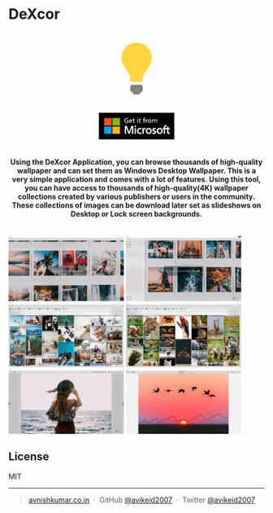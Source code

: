 # DeXcor

<h1 align="center">
<img src="https://raw.githubusercontent.com/avikeid2007/DeXcor/master/Screenshot/DeXcor-logo.png" alt="Ping legacy" width="60">
 
 <a href='https://www.microsoft.com/store/apps/9MXBN5NH4J95'><img src='https://raw.githubusercontent.com/avikeid2007/WinDev-Utility/dev/ScreenShots/store.png' alt='English badge' width="150" /></a>

</h1>

<h4 align="center">  
Using the DeXcor Application, you can browse thousands of high-quality wallpaper and can set them as Windows Desktop Wallpaper. This is a very simple application and comes with a lot of features. Using this tool, you can have access to thousands of high-quality(4K) wallpaper collections created by various publishers or users in the community. These collections of images can be download later set as slideshows on Desktop or Lock screen backgrounds. 
</h4>
<br/>
<img src="https://raw.githubusercontent.com/avikeid2007/DeXcor/master/Screenshot/s1.jpg" width="45%"></img>
<img src="https://raw.githubusercontent.com/avikeid2007/DeXcor/master/Screenshot/s2.jpg" width="45%"></img> 
<img src="https://raw.githubusercontent.com/avikeid2007/DeXcor/master/Screenshot/s3.jpg" width="45%"></img> 
<img src="https://raw.githubusercontent.com/avikeid2007/DeXcor/master/Screenshot/s4.jpg" width="45%"></img> 
<img src="https://raw.githubusercontent.com/avikeid2007/DeXcor/master/Screenshot/s5.jpg" width="45%"></img> 
<img src="https://raw.githubusercontent.com/avikeid2007/DeXcor/master/Screenshot/s6.jpg" width="45%"></img> 

## License

MIT

---

> [avnishkumar.co.in](http://avnishkumar.co.in) &nbsp;&middot;&nbsp;
> GitHub [@avikeid2007](https://github.com/avikeid2007) &nbsp;&middot;&nbsp;
> Twitter [@avikeid2007](https://twitter.com/avikeid2007)


